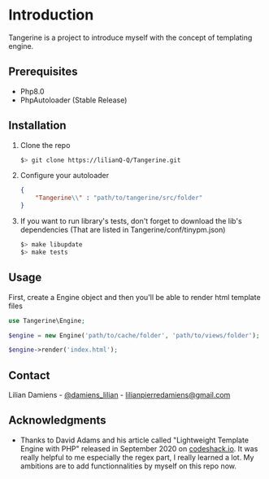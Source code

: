 # Introduction
Tangerine is a project to introduce myself with the concept of templating engine.

## Prerequisites
- Php8.0
- PhpAutoloader (Stable Release)
## Installation
1. Clone the repo
	```bash
	$> git clone https://lilianQ-Q/Tangerine.git
	```
2. Configure your autoloader
	```json
	{
		"Tangerine\\" : "path/to/tangerine/src/folder"
	}
	```
3. If you want to run library's tests, don't forget to download the lib's dependencies (That are listed in Tangerine/conf/tinypm.json)
	```bash
	$> make libupdate
	$> make tests
	```
## Usage
First, create a Engine object and then you'll be able to render html template files
```php
use Tangerine\Engine;

$engine = new Engine('path/to/cache/folder', 'path/to/views/folder');

$engine->render('index.html');
```
	
## Contact
Lilian Damiens - <a href="https://twitter.com/damiens_lilian">@damiens_lilian</a> - <a href="mailto:lilianpierredamiens@gmail.com">lilianpierredamiens@gmail.com</a>

## Acknowledgments
- Thanks to David Adams and his article called "Lightweight Template Engine with PHP" released in September 2020 on <a href="https://codeshack.io/lightweight-template-engine-php/">codeshack.io</a>. 
It was really helpful to me especially the regex part, I really learned a lot. My ambitions are to add functionnalities by myself on this repo now.